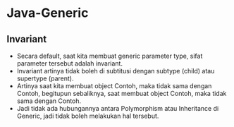 # Java-Generic
## Invariant
* Secara default, saat kita membuat generic parameter type, sifat parameter tersebut adalah invariant.
* Invariant artinya tidak boleh di subtitusi dengan subtype (child) atau supertype (parent).
* Artinya saat kita membuat object Contoh<String>, maka tidak sama dengan Contoh<Object>, begitupun sebaliknya, saat membuat object Contoh<Object>, maka tidak sama dengan Contoh<String>.
* Jadi tidak ada hubungannya antara Polymorphism atau Inheritance di Generic, jadi tidak boleh melakukan hal tersebut.